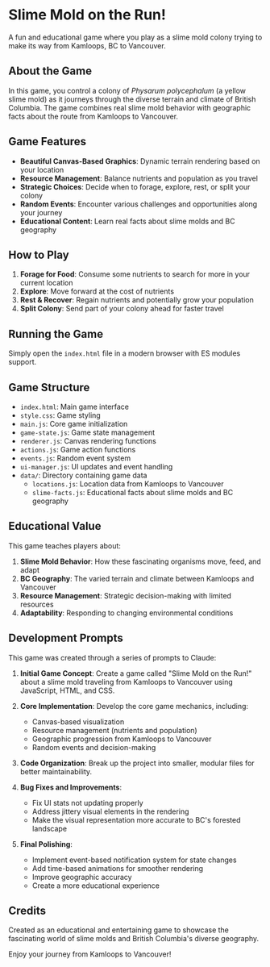 # Slime Mold on the Run!

A fun and educational game where you play as a slime mold colony trying to make its way from Kamloops, BC to Vancouver.

## About the Game

In this game, you control a colony of *Physarum polycephalum* (a yellow slime mold) as it journeys through the diverse terrain and climate of British Columbia. The game combines real slime mold behavior with geographic facts about the route from Kamloops to Vancouver.

## Game Features

- **Beautiful Canvas-Based Graphics**: Dynamic terrain rendering based on your location
- **Resource Management**: Balance nutrients and population as you travel
- **Strategic Choices**: Decide when to forage, explore, rest, or split your colony
- **Random Events**: Encounter various challenges and opportunities along your journey
- **Educational Content**: Learn real facts about slime molds and BC geography

## How to Play

1. **Forage for Food**: Consume some nutrients to search for more in your current location
2. **Explore**: Move forward at the cost of nutrients
3. **Rest & Recover**: Regain nutrients and potentially grow your population
4. **Split Colony**: Send part of your colony ahead for faster travel

## Running the Game

Simply open the `index.html` file in a modern browser with ES modules support.

## Game Structure

- `index.html`: Main game interface
- `style.css`: Game styling
- `main.js`: Core game initialization
- `game-state.js`: Game state management
- `renderer.js`: Canvas rendering functions
- `actions.js`: Game action functions
- `events.js`: Random event system
- `ui-manager.js`: UI updates and event handling
- `data/`: Directory containing game data
  - `locations.js`: Location data from Kamloops to Vancouver
  - `slime-facts.js`: Educational facts about slime molds and BC geography

## Educational Value

This game teaches players about:

1. **Slime Mold Behavior**: How these fascinating organisms move, feed, and adapt
2. **BC Geography**: The varied terrain and climate between Kamloops and Vancouver
3. **Resource Management**: Strategic decision-making with limited resources
4. **Adaptability**: Responding to changing environmental conditions

## Development Prompts

This game was created through a series of prompts to Claude:

1. **Initial Game Concept**: Create a game called "Slime Mold on the Run!" about a slime mold traveling from Kamloops to Vancouver using JavaScript, HTML, and CSS.

2. **Core Implementation**: Develop the core game mechanics, including:
   - Canvas-based visualization
   - Resource management (nutrients and population)
   - Geographic progression from Kamloops to Vancouver
   - Random events and decision-making

3. **Code Organization**: Break up the project into smaller, modular files for better maintainability.

4. **Bug Fixes and Improvements**:
   - Fix UI stats not updating properly
   - Address jittery visual elements in the rendering
   - Make the visual representation more accurate to BC's forested landscape

5. **Final Polishing**:
   - Implement event-based notification system for state changes
   - Add time-based animations for smoother rendering
   - Improve geographic accuracy
   - Create a more educational experience

## Credits

Created as an educational and entertaining game to showcase the fascinating world of slime molds and British Columbia's diverse geography.

Enjoy your journey from Kamloops to Vancouver!
